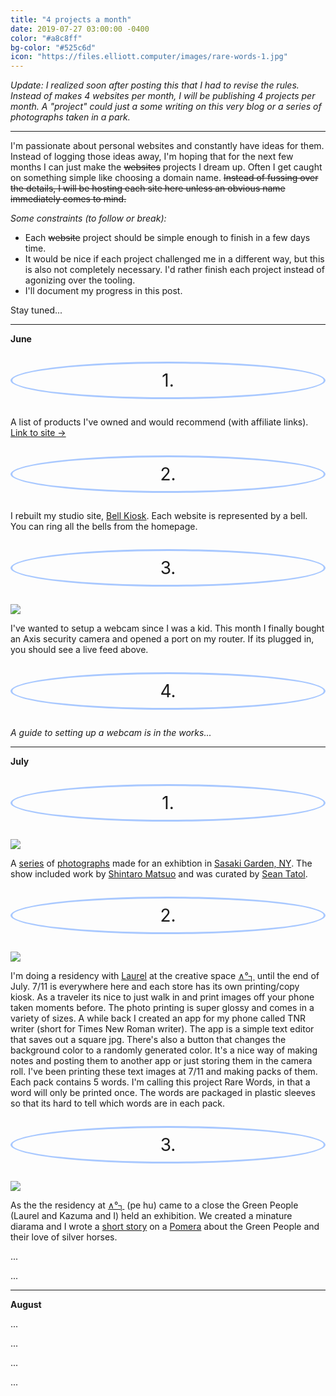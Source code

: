 ```yaml
---
title: "4 projects a month"
date: 2019-07-27 03:00:00 -0400
color: "#a8c8ff"
bg-color: "#525c6d"
icon: "https://files.elliott.computer/images/rare-words-1.jpg"
---
```


<style>
    .number {
        margin: 1em 0 1em;
        border: 3px solid #a8c8ff;
        border-radius: 100%;
        font-size: 200%;
        padding: 10px;
        display: block;
        text-align: center;
    }
</style>

*Update: I realized soon after posting this that I had to revise the rules. Instead of makes 4 websites per month, I will be publishing 4 projects per month. A "project" could just a some writing on this very blog or a series of photographs taken in a park.*

---

I'm passionate about personal websites and constantly have ideas for them. Instead of logging those ideas away, I'm hoping that for the next few months I can just make the ~~websites~~ projects I dream up. Often I get caught on something simple like choosing a domain name. ~~Instead of fussing over the details, I will be hosting each site here unless an obvious name immediately comes to mind.~~

*Some constraints (to follow or break):*
- Each ~~website~~ project should be simple enough to finish in a few days time.
- It would be nice if each project challenged me in a different way, but this is also not completely necessary. I'd rather finish each project instead of agonizing over the tooling.
- I'll document my progress in this post.

Stay tuned...

---

**June**

<span class="number">1.</span>

A list of products I've owned and would recommend (with affiliate links).<br /> [Link to site →](https://files.elliott.computer/sites/recommended-products/)

<span class="number">2.</span>

I rebuilt my studio site, [Bell Kiosk](http://bellkiosk.site). Each website is represented by a bell. You can ring all the bells from the homepage.

<span class="number">3.</span>

![](http://67.245.251.197:9080/axis-cgi/mjpg/video.cgi?resolution=1280x720)

I've wanted to setup a webcam since I was a kid. This month I finally bought an Axis security camera and opened a port on my router. If its plugged in, you should see a live feed above.

<span class="number">4.</span>

*A guide to setting up a webcam is in the works...*

---

**July**

<span class="number">1.</span>

![](https://files.elliott.computer/images/sasaki-garden.jpg)

A [series](https://files.elliott.computer/images/sasaki-garden-contact-sheet-1.jpg) of [photographs](https://files.elliott.computer/images/sasaki-garden-contact-sheet-2.jpg) made for an exhibtion in [Sasaki Garden, NY](https://www.google.com/maps?q=Sasaki+Garden&rlz=1C5CHFA_enUS764US764&um=1&ie=UTF-8&sa=X&ved=0ahUKEwj00pjs9qbjAhVlZN8KHRD8CxEQ_AUIECgB). The show included work by [Shintaro Matsuo](http://www.shintaromatsuo.com/) and was curated by [Sean Tatol](http://19933.biz/onpurpose.html).

<span class="number">2.</span>

![](https://files.elliott.computer/images/rare-words-1.jpg)

I'm doing a residency with [Laurel](http://laurelschwulst.com/) at the creative space [∧°┐](http://vg.pe.hu/2f/greenpeople.html) until the end of July. 7/11 is everywhere here and each store has its own printing/copy kiosk. As a traveler its nice to just walk in and print images off your phone taken moments before. The photo printing is super glossy and comes in a variety of sizes. A while back I created an app for my phone called TNR writer (short for Times New Roman writer). The app is a simple text editor that saves out a square jpg. There's also a button that changes the background color to a randomly generated color. It's a nice way of making notes and posting them to another app or just storing them in the camera roll. I've been printing these text images at 7/11 and making packs of them. Each pack contains 5 words. I'm calling this project Rare Words, in that a word will only be printed once. The words are packaged in plastic sleeves so that its hard to tell which words are in each pack.

<span class="number">3.</span>

![](https://files.elliott.computer/images/green-people.jpg)

As the the residency at [∧°┐](http://vg.pe.hu/2f/greenpeople.html) (pe hu) came to a close the Green People (Laurel and Kazuma and I) held an exhibition. We created a minature diarama and I wrote a [short story](/green-world) on a [Pomera](https://www.amazon.com/KINGJIM-digital-memo-Pomela-Silva/dp/B07CYTVH4Z) about the Green People and their love of silver horses.

...

...

---

**August**

...

...

...

...
